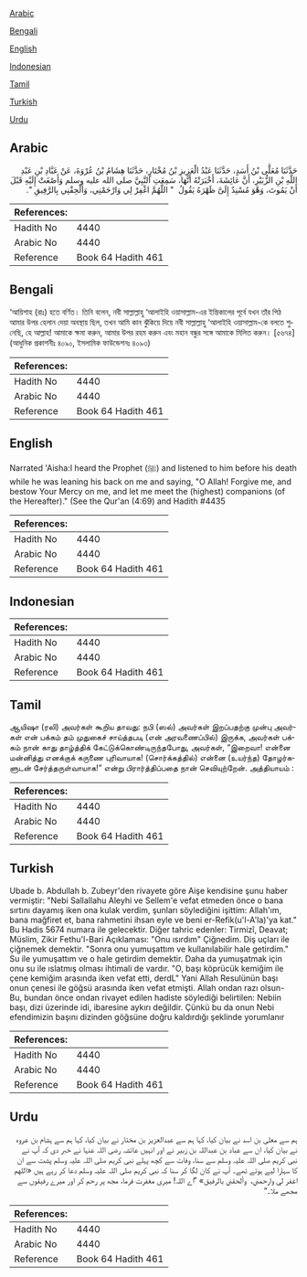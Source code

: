 [Arabic](#arabic)

[Bengali](#bengali)

[English](#english)

[Indonesian](#indonesian)

[Tamil](#tamil)

[Turkish](#turkish)

[Urdu](#urdu)

## Arabic


<div dir="rtl" lang="ar" style={{fontSize:'larger',backgroundColor:'#f8f9fa',padding:20}}>
حَدَّثَنَا مُعَلَّى بْنُ أَسَدٍ، حَدَّثَنَا عَبْدُ الْعَزِيزِ بْنُ مُخْتَارٍ، حَدَّثَنَا هِشَامُ بْنُ عُرْوَةَ، عَنْ عَبَّادِ بْنِ عَبْدِ اللَّهِ بْنِ الزُّبَيْرِ، أَنَّ عَائِشَةَ، أَخْبَرَتْهُ أَنَّهَا، سَمِعَتِ النَّبِيَّ صلى الله عليه وسلم وَأَصْغَتْ إِلَيْهِ قَبْلَ أَنْ يَمُوتَ، وَهْوَ مُسْنِدٌ إِلَىَّ ظَهْرَهُ يَقُولُ ‏ "‏ اللَّهُمَّ اغْفِرْ لِي وَارْحَمْنِي، وَأَلْحِقْنِي بِالرَّفِيقِ ‏"‏‏.‏
</div>
<div style={{backgroundColor:'#f8f9fa',padding:20, marginBottom: 10}}><table> <thead> <tr> <th>References:</th> <th></th> </tr> </thead> <tbody><tr><td>Hadith No</td><td>4440</td></tr><tr><td>Arabic No</td><td>4440</td></tr><tr><td>Reference</td><td>Book 64 Hadith 461</td></tr></tbody></table></div>

## Bengali


<div dir="ltr" lang="bn" style={{fontSize:'larger',backgroundColor:'#f8f9fa',padding:20}}>
‘আয়িশাহ (রাঃ) হতে বর্ণিত। তিনি বলেন, নবী সাল্লাল্লাহু ‘আলাইহি ওয়াসাল্লাম-এর ইন্তিকালের পূর্বে যখন তাঁর পিঠ আমার উপর হেলান দেয়া অবস্থায় ছিল, তখন আমি কান ঝুঁকিয়ে দিয়ে নবী সাল্লাল্লাহু ‘আলাইহি ওয়াসাল্লাম-কে বলতে শুনেছি, হে আল্লাহ! আমাকে ক্ষমা করুন, আমার উপর রহম করুন এবং মহান বন্ধুর সঙ্গে আমাকে মিলিত করুন। [৫৬৭৪] (আধুনিক প্রকাশনীঃ ৪০৯০, ইসলামিক ফাউন্ডেশনঃ ৪০৯৩)
</div>
<div style={{backgroundColor:'#f8f9fa',padding:20, marginBottom: 10}}><table> <thead> <tr> <th>References:</th> <th></th> </tr> </thead> <tbody><tr><td>Hadith No</td><td>4440</td></tr><tr><td>Arabic No</td><td>4440</td></tr><tr><td>Reference</td><td>Book 64 Hadith 461</td></tr></tbody></table></div>

## English


<div dir="ltr" lang="en" style={{fontSize:'larger',backgroundColor:'#f8f9fa',padding:20}}>
Narrated 'Aisha:I heard the Prophet (ﷺ) and listened to him before his death while he was leaning his back on me and saying, "O Allah! Forgive me, and bestow Your Mercy on me, and let me meet the (highest) companions (of the Hereafter)." (See the Qur'an (4:69) and Hadith #4435
</div>
<div style={{backgroundColor:'#f8f9fa',padding:20, marginBottom: 10}}><table> <thead> <tr> <th>References:</th> <th></th> </tr> </thead> <tbody><tr><td>Hadith No</td><td>4440</td></tr><tr><td>Arabic No</td><td>4440</td></tr><tr><td>Reference</td><td>Book 64 Hadith 461</td></tr></tbody></table></div>

## Indonesian


<div dir="ltr" lang="id" style={{fontSize:'larger',backgroundColor:'#f8f9fa',padding:20}}>

</div>
<div style={{backgroundColor:'#f8f9fa',padding:20, marginBottom: 10}}><table> <thead> <tr> <th>References:</th> <th></th> </tr> </thead> <tbody><tr><td>Hadith No</td><td>4440</td></tr><tr><td>Arabic No</td><td>4440</td></tr><tr><td>Reference</td><td>Book 64 Hadith 461</td></tr></tbody></table></div>

## Tamil


<div dir="ltr" lang="ta" style={{fontSize:'larger',backgroundColor:'#f8f9fa',padding:20}}>
ஆயிஷா (ரலி) அவர்கள் கூறிய தாவது: நபி (ஸல்) அவர்கள் இறப்பதற்கு முன்பு அவர்கள் என் பக்கம் தம் முதுகைச் சாய்த்தபடி (என் அரவணைப்பில்) இருக்க, அவர்கள் பக்கம் நான் காது தாழ்த்திக் கேட்டுக்கொண்டிருந்தபோது, அவர்கள், “இறைவா! என்னை மன்னித்து எனக்குக் கருணை புரிவாயாக! (சொர்க்கத்தில்) என்னை (உயர்ந்த) தோழர்களுடன் சேர்த்தருள்வாயாக!” என்று பிரார்த்திப்பதை நான் செவியுற்றேன். அத்தியாயம் :
</div>
<div style={{backgroundColor:'#f8f9fa',padding:20, marginBottom: 10}}><table> <thead> <tr> <th>References:</th> <th></th> </tr> </thead> <tbody><tr><td>Hadith No</td><td>4440</td></tr><tr><td>Arabic No</td><td>4440</td></tr><tr><td>Reference</td><td>Book 64 Hadith 461</td></tr></tbody></table></div>

## Turkish


<div dir="ltr" lang="tr" style={{fontSize:'larger',backgroundColor:'#f8f9fa',padding:20}}>
Ubade b. Abdullah b. Zubeyr'den rivayete göre Aişe kendisine şunu haber vermiştir: "Nebi Sallallahu Aleyhi ve Sellem'e vefat etmeden önce o bana sırtını dayamış iken ona kulak verdim, şunları söylediğini işittim: Allah'ım, bana mağfiret et, bana rahmetini ihsan eyle ve beni er-Refik(u'l-A'la)'ya kat." Bu Hadis 5674 numara ile gelecektir. Diğer tahric edenler: Tirmizî, Deavat; Müslim, Zikir Fethu'l-Bari Açıklaması: "Onu ısırdım" Çiğnedim. Diş uçları ile çiğnemek demektir. "Sonra onu yumuşattım ve kullanılabilir hale getirdim." Su ile yumuşattım ve o hale getirdim demektir. Daha da yumuşatmak için onu su ile ıslatmış olması ihtimali de vardır. "O, başı köprücük kemiğim ile çene kemiğim arasında iken vefat etti, derdL" Yani Allah Resulünün başı onun çenesi ile göğsü arasında iken vefat etmişti. Allah ondan razı olsun- Bu, bundan önce ondan rivayet edilen hadiste söylediği belirtilen: Nebiin başı, dizi üzerinde idi, ibaresine aykırı değildir. Çünkü bu da onun Nebi efendimizin başını dizinden göğsüne doğru kaldırdığı şeklinde yorumlanır
</div>
<div style={{backgroundColor:'#f8f9fa',padding:20, marginBottom: 10}}><table> <thead> <tr> <th>References:</th> <th></th> </tr> </thead> <tbody><tr><td>Hadith No</td><td>4440</td></tr><tr><td>Arabic No</td><td>4440</td></tr><tr><td>Reference</td><td>Book 64 Hadith 461</td></tr></tbody></table></div>

## Urdu


<div dir="rtl" lang="ur" style={{fontSize:'larger',backgroundColor:'#f8f9fa',padding:20}}>
ہم سے معلی بن اسد نے بیان کیا، کہا ہم سے عبدالعزیز بن مختار نے بیان کیا، کہا ہم سے ہشام بن عروہ نے بیان کیا، ان سے عباد بن عبداللہ بن زبیر نے اور انہیں عائشہ رضی اللہ عنہا نے خبر دی کہ آپ نے نبی کریم صلی اللہ علیہ وسلم سے سنا، وفات سے کچھ پہلے نبی کریم صلی اللہ علیہ وسلم پشت سے ان کا سہارا لیے ہوئے تھے۔ آپ نے کان لگا کر سنا کہ نبی کریم صلی اللہ علیہ وسلم دعا کر رہے ہیں «اللهم اغفر لي وارحمني،‏‏‏‏ ‏‏‏‏ وألحقني بالرفيق» ”اے اللہ! میری مغفرت فرما، مجھ پر رحم کر اور میرے رفیقوں سے مجھے ملا۔“
</div>
<div style={{backgroundColor:'#f8f9fa',padding:20, marginBottom: 10}}><table> <thead> <tr> <th>References:</th> <th></th> </tr> </thead> <tbody><tr><td>Hadith No</td><td>4440</td></tr><tr><td>Arabic No</td><td>4440</td></tr><tr><td>Reference</td><td>Book 64 Hadith 461</td></tr></tbody></table></div>